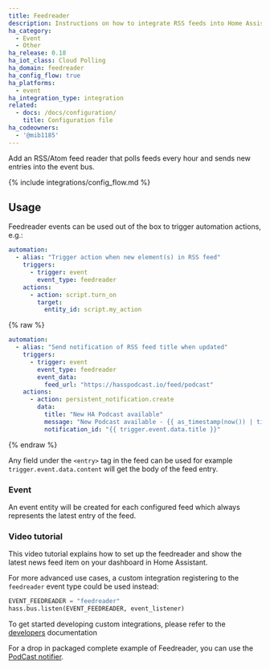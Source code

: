 ```yaml
---
title: Feedreader
description: Instructions on how to integrate RSS feeds into Home Assistant.
ha_category:
  - Event
  - Other
ha_release: 0.18
ha_iot_class: Cloud Polling
ha_domain: feedreader
ha_config_flow: true
ha_platforms:
  - event
ha_integration_type: integration
related:
  - docs: /docs/configuration/
    title: Configuration file
ha_codeowners:
  - '@mib1185'
---
```


Add an RSS/Atom feed reader that polls feeds every hour and sends new entries into the event bus.

{% include integrations/config_flow.md %}

## Usage

Feedreader events can be used out of the box to trigger automation actions, e.g.:

```yaml
automation:
  - alias: "Trigger action when new element(s) in RSS feed"
    triggers:
      - trigger: event
        event_type: feedreader
    actions:
      - action: script.turn_on
        target:
          entity_id: script.my_action
```

{% raw %}

```yaml
automation:
  - alias: "Send notification of RSS feed title when updated"
    triggers:
      - trigger: event
        event_type: feedreader
        event_data:
          feed_url: "https://hasspodcast.io/feed/podcast"
    actions:
      - action: persistent_notification.create
        data:
          title: "New HA Podcast available"
          message: "New Podcast available - {{ as_timestamp(now()) | timestamp_custom('%I:%M:%S %p %d%b%Y', true) }}"
          notification_id: "{{ trigger.event.data.title }}"
```

{% endraw %}

Any field under the `<entry>` tag in the feed can be used for example `trigger.event.data.content` will get the body of the feed entry.

### Event

An event entity will be created for each configured feed which always represents the latest entry of the feed.

### Video tutorial
This video tutorial explains how to set up the feedreader and show the latest news feed item on your dashboard in Home Assistant.

<lite-youtube videoid="Va4JOKbesi0" videotitle="How to view RSS feeds on your Dashboard in Home Assistant" posterquality="maxresdefault"></lite-youtube>

For more advanced use cases, a custom integration registering to the `feedreader` event type could be used instead:

```python
EVENT_FEEDREADER = "feedreader"
hass.bus.listen(EVENT_FEEDREADER, event_listener)
```

To get started developing custom integrations, please refer to the [developers](/developers) documentation

For a drop in packaged complete example of Feedreader, you can use the [PodCast notifier](https://github.com/CCOSTAN/Home-AssistantConfig/blob/22c19375ac5dcb49e0648aa16c431537407aa5e4/config/packages/hasspodcast.yaml).
